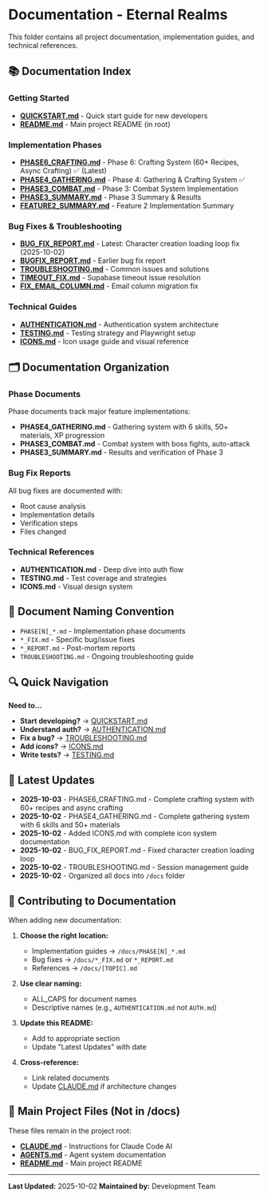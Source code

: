 # Documentation - Eternal Realms

This folder contains all project documentation, implementation guides, and technical references.

## 📚 Documentation Index

### Getting Started
- **[QUICKSTART.md](QUICKSTART.md)** - Quick start guide for new developers
- **[README.md](../README.md)** - Main project README (in root)

### Implementation Phases
- **[PHASE6_CRAFTING.md](PHASE6_CRAFTING.md)** - Phase 6: Crafting System (60+ Recipes, Async Crafting) ✅ (Latest)
- **[PHASE4_GATHERING.md](PHASE4_GATHERING.md)** - Phase 4: Gathering & Crafting System ✅
- **[PHASE3_COMBAT.md](PHASE3_COMBAT.md)** - Phase 3: Combat System Implementation
- **[PHASE3_SUMMARY.md](PHASE3_SUMMARY.md)** - Phase 3 Summary & Results
- **[FEATURE2_SUMMARY.md](FEATURE2_SUMMARY.md)** - Feature 2 Implementation Summary

### Bug Fixes & Troubleshooting
- **[BUG_FIX_REPORT.md](BUG_FIX_REPORT.md)** - Latest: Character creation loading loop fix (2025-10-02)
- **[BUGFIX_REPORT.md](BUGFIX_REPORT.md)** - Earlier bug fix report
- **[TROUBLESHOOTING.md](TROUBLESHOOTING.md)** - Common issues and solutions
- **[TIMEOUT_FIX.md](TIMEOUT_FIX.md)** - Supabase timeout issue resolution
- **[FIX_EMAIL_COLUMN.md](FIX_EMAIL_COLUMN.md)** - Email column migration fix

### Technical Guides
- **[AUTHENTICATION.md](AUTHENTICATION.md)** - Authentication system architecture
- **[TESTING.md](TESTING.md)** - Testing strategy and Playwright setup
- **[ICONS.md](ICONS.md)** - Icon usage guide and visual reference

## 🗂️ Documentation Organization

### Phase Documents
Phase documents track major feature implementations:
- **PHASE4_GATHERING.md** - Gathering system with 6 skills, 50+ materials, XP progression
- **PHASE3_COMBAT.md** - Combat system with boss fights, auto-attack
- **PHASE3_SUMMARY.md** - Results and verification of Phase 3

### Bug Fix Reports
All bug fixes are documented with:
- Root cause analysis
- Implementation details
- Verification steps
- Files changed

### Technical References
- **AUTHENTICATION.md** - Deep dive into auth flow
- **TESTING.md** - Test coverage and strategies
- **ICONS.md** - Visual design system

## 📝 Document Naming Convention

- `PHASE[N]_*.md` - Implementation phase documents
- `*_FIX.md` - Specific bug/issue fixes
- `*_REPORT.md` - Post-mortem reports
- `TROUBLESHOOTING.md` - Ongoing troubleshooting guide

## 🔍 Quick Navigation

**Need to...**
- **Start developing?** → [QUICKSTART.md](QUICKSTART.md)
- **Understand auth?** → [AUTHENTICATION.md](AUTHENTICATION.md)
- **Fix a bug?** → [TROUBLESHOOTING.md](TROUBLESHOOTING.md)
- **Add icons?** → [ICONS.md](ICONS.md)
- **Write tests?** → [TESTING.md](TESTING.md)

## 📅 Latest Updates

- **2025-10-03** - PHASE6_CRAFTING.md - Complete crafting system with 60+ recipes and async crafting
- **2025-10-02** - PHASE4_GATHERING.md - Complete gathering system with 6 skills and 50+ materials
- **2025-10-02** - Added ICONS.md with complete icon system documentation
- **2025-10-02** - BUG_FIX_REPORT.md - Fixed character creation loading loop
- **2025-10-02** - TROUBLESHOOTING.md - Session management guide
- **2025-10-02** - Organized all docs into `/docs` folder

## 🤝 Contributing to Documentation

When adding new documentation:

1. **Choose the right location:**
   - Implementation guides → `/docs/PHASE[N]_*.md`
   - Bug fixes → `/docs/*_FIX.md` or `*_REPORT.md`
   - References → `/docs/[TOPIC].md`

2. **Use clear naming:**
   - ALL_CAPS for document names
   - Descriptive names (e.g., `AUTHENTICATION.md` not `AUTH.md`)

3. **Update this README:**
   - Add to appropriate section
   - Update "Latest Updates" with date

4. **Cross-reference:**
   - Link related documents
   - Update [CLAUDE.md](../CLAUDE.md) if architecture changes

## 📖 Main Project Files (Not in /docs)

These files remain in the project root:
- **[CLAUDE.md](../CLAUDE.md)** - Instructions for Claude Code AI
- **[AGENTS.md](../AGENTS.md)** - Agent system documentation
- **[README.md](../README.md)** - Main project README

---

**Last Updated:** 2025-10-02
**Maintained by:** Development Team

